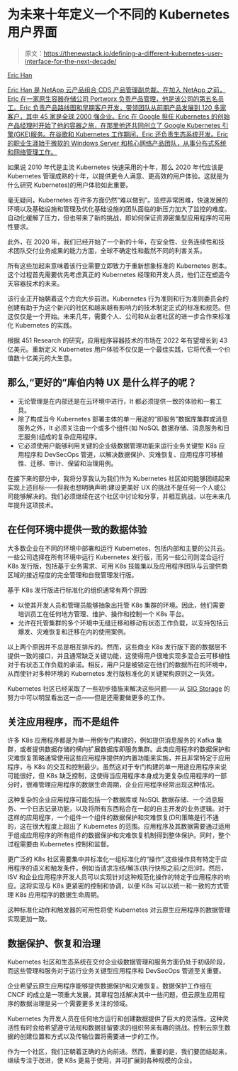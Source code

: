 # 为未来十年定义一个不同的 Kubernetes 用户界面

> 原文：<https://thenewstack.io/defining-a-different-kubernetes-user-interface-for-the-next-decade/>

[](https://www.linkedin.com/in/eric-han/)

[Eric Han](https://www.linkedin.com/in/eric-han/)

[Eric Han 是 NetApp 云产品组合 CDS 产品管理副总裁。在加入 NetApp 之前，Eric 在一家原生容器存储公司 Portworx 负责产品管理，他是该公司的第五名员工。Eric 负责产品路线图和早期客户开发，带领团队从前期产品发展到 120 多家客户，其中 45 家是全球 2000 强企业。Eric 在 Google 担任 Kubernetes 的创始产品经理时开始了他的容器之旅，在那里他还共同创立了 Google Kubernetes 引擎(GKE)服务。在谷歌和 Kubernetes 工作期间，Eric 还负责生态系统开发。Eric 的职业生涯始于微软的 Windows Server 和核心网络产品团队，从事分布式系统和网络管理工作。](https://www.linkedin.com/in/eric-han/)

[](https://www.linkedin.com/in/eric-han/)[](https://www.linkedin.com/in/eric-han/)

如果说 2010 年代是主流 Kubernetes 快速采用的十年，那么 2020 年代应该是 Kubernetes 管理成熟的十年，以提供更令人满意、更高效的用户体验。这就是为什么研究 Kubernetes)的用户体验如此重要。

毫无疑问，Kubernetes 在许多方面仍然“难以做到”。监控非常困难，快速发展的环境以及基础设施和管理及优化基础设施的团队面临的新压力加大了监控的难度。自动化缓解了压力，但也带来了新的挑战，即如何保证资源密集型应用程序的可用性要求。

此外，在 2020 年，我们已经开始了一个新的十年，在安全性、业务连续性和技术团队交付业务成果的能力方面，全球不确定性和截然不同的利害关系。

所有这些加起来意味着该行业需要立即致力于重新想象标准的 Kubernetes 剧本。这个过程首先需要优先考虑真正的 Kubernetes 经理和开发人员，他们正在塑造今天容器技术的未来。

该行业正开始朝着这个方向大步前进。Kubernetes 行为准则和行为准则委员会的创建有助于为这个新兴的社区和越来越有影响力的技术制定正式的标准和规范。但这仅仅是一个开始。未来几年，需要个人、公司和从业者社区的进一步合作来标准化 Kubernetes 的实践。

根据 451 Research 的研究，应用程序容器技术的市场在 2022 年有望增长到 43 亿美元。重新定义 Kubernetes 用户体验不仅仅是一个最佳实践，它将代表一个价值数十亿美元的大生意。

## 那么,“更好的”库伯内特 UX 是什么样子的呢？

*   无论管理是在内部还是在云环境中进行，It 都必须提供一致的体验和一套工具。
*   除了构成当今 Kubernetes 部署主体的单一用途的“即服务”数据库集群或消息服务之外，It 必须关注由一个或多个组件(如 NoSQL 数据存储、消息服务和日志服务)组成的复杂应用程序。
*   它必须使用户能够利用关键的企业级数据管理功能来运行业务关键型 K8s 应用程序和 DevSecOps 管道，以解决数据保护、灾难恢复、应用程序可移植性、迁移、审计、保留和治理用例。

在接下来的部分中，我将分享我认为我们作为 Kubernetes 社区如何能够团结起来实现上述目标——但我也想明确声明:建设更美好 UX 的挑战不是任何一个人或公司能够解决的。我们必须继续在这个社区中讨论和分享，并相互挑战，以在未来几年提升这项技术。

## 在任何环境中提供一致的数据体验

大多数企业在不同的环境中部署和运行 Kubernetes，包括内部和主要的公共云。一些公司选择在所有环境中运行 Kubernetes 发行版，而另一些公司则混合运行 K8s 发行版，包括基于业务需求、可用 K8s 技能集以及应用程序团队与云提供商区域的接近程度的完全管理和自我管理发行版。

基于 K8s 发行版进行标准化的组织通常有两个原因:

*   以使其开发人员和管理员能够抽象出托管 K8s 集群的环境。因此，他们需要培训员工在任何地方管理、维护、操作和控制一个 K8s 平台。
*   允许在托管集群的多个环境中无缝迁移和移动有状态工作负载，以支持包括云爆发、灾难恢复和迁移在内的使用案例。

以上两个原因并不总是相互排斥的。然而，这些商业 K8s 发行版下面的数据层不提供一致的接口，并且通常缺乏关键功能，这使得用户很难实现多混合云可移植性对于有状态工作负载的承诺。相反，用户只是被锁定在他们的数据所在的环境中，从而使针对多种环境的 Kubernetes 发行版标准化的关键架构原则之一失效。

Kubernetes 社区已经采取了一些初步措施来解决这些问题——从 [SIG Storage](https://thenewstack.io/qa-kubernetes-storage-sig-chair-on-the-state-of-state-in-k8s/) 的努力中可以明显看出这一点——但是还需要做更多的工作。

## 关注应用程序，而不是组件

许多 K8s 应用程序都是为单一用例专门构建的，例如提供消息服务的 Kafka 集群，或者提供数据存储的横向扩展数据库即服务集群。此类应用程序的数据保护和灾难恢复策略通常使用这些应用程序提供的内置功能来实施，并且非常特定于应用程序，与 K8s 的交互和控制最少。虽然这对于专门构建的单一用途应用程序来说可能很好，但 K8s 缺乏控制，这使得当应用程序本身成为更复杂应用程序的一部分时，很难管理应用程序的数据生命周期，企业应用程序经常出现这种情况。

这种复杂的企业应用程序可能包括一个数据库或 NoSQL 数据存储、一个消息服务、一个日志记录功能，以及将所有东西粘合在一起的自主开发的业务逻辑。对于这样的应用程序，一个组件一个组件的数据保护和灾难恢复(DR)策略是行不通的，这在很大程度上超出了 Kubernetes 的范围。应用程序及其数据需要通过适用于组成应用程序的所有组件的数据保护和灾难恢复机制得到整体保护。同时，整个过程需要由 Kubernetes 控制和监督。

更广泛的 K8s 社区需要集中并标准化一组标准化的“操作”,这些操作具有特定于应用程序的语义和触发条件，例如当请求冻结/解冻(执行快照之前/之后)时。然后，ISV 和企业应用程序开发人员可以实现针对这种规范化操作的特定于应用程序的响应。这将实现与 K8s 更紧密的控制和协调，以便 K8s 可以以统一和一致的方式管理 K8s 应用程序的数据生命周期。

这种标准化动作和触发器的可用性将使 Kubernetes 对云原生应用程序的数据管理实现更加一致。

## 数据保护、恢复和治理

Kubernetes 社区和生态系统在交付企业级数据管理和服务方面仍处于初级阶段，而这些管理和服务对于运行业务关键型应用程序和 DevSecOps 管道至关重要。

企业希望云原生应用程序能够提供数据保护和灾难恢复。数据保护工作组在 CNCF 的成立是一项重大发展，其章程包括解决其中一些问题，但云原生应用程序的数据治理是另一个需要更多关注的领域。

Kubernetes 为开发人员在任何地方运行和创建数据提供了巨大的灵活性。这种灵活性有时会给希望遵守法规和数据驻留要求的组织带来有趣的挑战。控制云原生数据的创建位置和方式以及传输位置将需要进一步的工作。

作为一个社区，我们正朝着正确的方向前进。然而，重要的是，我们要团结起来，继续专注于改进，使 K8s 更易于使用，并可扩展到各种规模的企业。

<svg xmlns:xlink="http://www.w3.org/1999/xlink" viewBox="0 0 68 31" version="1.1"><title>Group</title> <desc>Created with Sketch.</desc></svg>